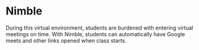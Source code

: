 # Nimble
During this virtual environment, students are burdened with entering virtual meetings on time.
With Nimble, students can automatically have Google meets and other links opened when class starts.
